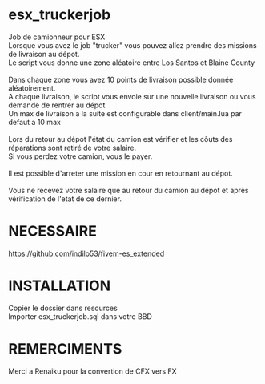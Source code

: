 # esx_truckerjob
Job de camionneur pour ESX<br>
Lorsque vous avez le job "trucker" vous pouvez allez prendre des missions de livraison au dépot.<br>
Le script vous donne une zone aléatoire entre Los Santos et Blaine County<br>
<br>
Dans chaque zone vous avez 10 points de livraison possible donnée aléatoirement.<br>
A chaque livraison, le script vous envoie sur une nouvelle livraison ou vous demande de rentrer au dépot<br>
Un max de livraison a la suite est configurable dans client/main.lua par defaut a 10 max<br>
<br>
Lors du retour au dépot l'état du camion est vérifier et les côuts des réparations sont retiré de votre salaire.<br>
Si vous perdez votre camion, vous le payer.<br>
<br>
Il est possible d'arreter une mission en cour en retournant au dépot.<br>
<br>
Vous ne recevez votre salaire que au retour du camion au dépot et après vérification de l'etat de ce dernier.<br>

# NECESSAIRE
https://github.com/indilo53/fivem-es_extended

# INSTALLATION
Copier le dossier dans resources<br>
Importer esx_truckerjob.sql dans votre BBD<br>

# REMERCIMENTS
Merci a Renaiku pour la convertion de CFX vers FX

